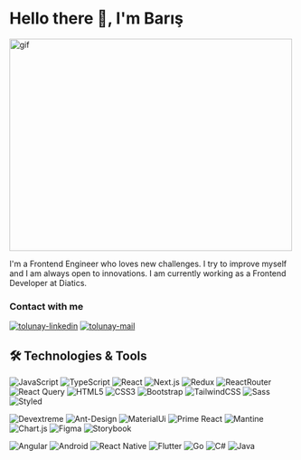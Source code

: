 # Hello there 👋, I'm Barış

<img src="https://media2.giphy.com/media/qgQUggAC3Pfv687qPC/giphy.gif?cid=790b761167999e1d52036df7e4cbff0363ca71071cb16ab2&amp;rid=giphy.gif&amp;ct=g" alt="gif" style="width: 500px; height: 375px;">

<p>
I'm a Frontend Engineer who loves new challenges. I try to improve myself and I am always open to innovations. I am currently working as a Frontend Developer at Diatics.
<p/>

### Contact with me

<a href="https://www.linkedin.com/in/brsarslan/" target="_blank" rel="nofollow"><img alt="tolunay-linkedin" src="https://img.shields.io/badge/LinkedIn-0077B5?style=for-the-badge&logo=linkedin&logoColor=white" /></a>
<a href="mailto:arslan.bariss@outlook.com" target="_blank" rel="nofollow"><img alt="tolunay-mail" src="https://img.shields.io/badge/Outlook-0078d4?style=for-the-badge&logo=microsoft&logoColor=white" /></a>

## 🛠 Technologies & Tools

<div>
<img alt="JavaScript" src="https://img.shields.io/badge/JavaScript-F7DF1E?style=for-the-badge&logo=javascript&logoColor=black"/>
<img alt="TypeScript" src="https://img.shields.io/badge/TypeScript-007ACC?style=for-the-badge&logo=typescript&logoColor=white"/>
<img alt="React" src="https://img.shields.io/badge/React-20232A?style=for-the-badge&logo=react&logoColor=61DAFB"></img>
<img alt="Next.js" src="https://img.shields.io/badge/Next-black?style=for-the-badge&logo=next.js&logoColor=white"></img>
<img alt="Redux" src="https://img.shields.io/badge/Redux-593D88?style=for-the-badge&logo=redux&logoColor=white"></img>
<img alt="ReactRouter" src="https://img.shields.io/badge/React_Router-FF4154?style=for-the-badge&logo=react%20query&logoColor=white"></img>
<img alt="React Query" src="https://img.shields.io/badge/-React%20Query-CA4245?style=for-the-badge&logo=react-router&logoColor=white"></img>
<img alt="HTML5" src="https://img.shields.io/badge/HTML5-E34F26?style=for-the-badge&logo=html5&logoColor=white"></img>
<img alt="CSS3" src="https://img.shields.io/badge/CSS3-1572B6?style=for-the-badge&logo=css3&logoColor=white"></img>
<img alt="Bootstrap" src="https://img.shields.io/badge/bootstrap-%238511FA?style=for-the-badge&logo=bootstrap&logoColor=white"></img>
<img alt="TailwindCSS" src="https://img.shields.io/badge/tailwindcss-%2338B2AC?style=for-the-badge&logo=tailwind-css&logoColor=white"></img>
<img alt="Sass" src="https://img.shields.io/badge/Sass-CC6699?style=for-the-badge&logo=sass&logoColor=white"></img>
<img alt="Styled" src="https://img.shields.io/badge/styled--components-DB7093?style=for-the-badge&logo=styled-components&logoColor=white"></img>
  
<img alt="Devextreme" src="https://img.shields.io/badge/Devextreme-0081CB?style=for-the-badge&logo=devexpress&logoColor=white"></img>
<img alt="Ant-Design" src="https://img.shields.io/badge/-AntDesign-%230170FE?style=for-the-badge&logo=ant-design&logoColor=white"></img>
<img alt="MaterialUi" src="https://img.shields.io/badge/Material--UI-0081CB?style=for-the-badge&logo=material-ui&logoColor=white"></img>
<img alt="Prime React" src="https://img.shields.io/badge/PrimeReact-0081CB?style=for-the-badge&logo=primereact&logoColor=white"></img>
<img alt="Mantine" src="https://img.shields.io/badge/Mantine-ffffff?style=for-the-badge&logo=Mantine&logoColor=339af0"></img>
<img alt="Chart.js" src="https://img.shields.io/badge/chart.js-F5788D.svg?style=for-the-badge&logo=chart.js&logoColor=white"></img>
<img alt="Figma" src="https://img.shields.io/badge/figma-%23F24E1E?style=for-the-badge&logo=figma&logoColor=white"></img>
<img alt="Storybook" src="https://img.shields.io/badge/-Storybook-FF4785?style=for-the-badge&logo=storybook&logoColor=white"></img>

<img alt="Angular" src="https://img.shields.io/badge/angular-%23DD0031?style=for-the-badge&logo=angular&logoColor=white"></img>
<img alt="Android" src="https://img.shields.io/badge/Android-43853D?style=for-the-badge&logo=android&logoColor=white"></img>
<img alt="React Native" src="https://img.shields.io/badge/React_Native-20232A?style=for-the-badge&logo=react&logoColor=61DAFB"></img>
<img alt="Flutter" src="https://img.shields.io/badge/Flutter-%2302569B?style=for-the-badge&logo=Flutter&logoColor=white"></img>
<img alt="Go" src="https://img.shields.io/badge/go-%2300ADD8?style=for-the-badge&logo=go&logoColor=white"></img>
<img alt="C#" src="https://img.shields.io/badge/c%23-593D88?style=for-the-badge&logo=csharp&logoColor=white"></img>
<img alt="Java" src="https://img.shields.io/badge/java-%23ED8B00?style=for-the-badge&logo=openjdk&logoColor=white"></img>

</div>
